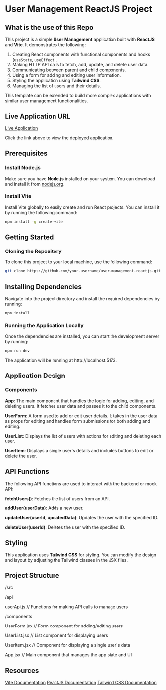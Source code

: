 # User Management ReactJS Project

## What is the use of this Repo

This project is a simple **User Management** application built with **ReactJS** and **Vite**. It demonstrates the following:

1. Creating React components with functional components and hooks (`useState`, `useEffect`).
2. Making HTTP API calls to fetch, add, update, and delete user data.
3. Communicating between parent and child components.
4. Using a form for adding and editing user information.
5. Styling the application using **Tailwind CSS**.
6. Managing the list of users and their details.

This template can be extended to build more complex applications with similar user management functionalities.

## Live Application URL

[Live Application](https://ajackus-red.vercel.app/)

Click the link above to view the deployed application.

## Prerequisites

### Install Node.js

Make sure you have **Node.js** installed on your system. You can download and install it from [nodejs.org](https://nodejs.org/en/).

### Install Vite

Install Vite globally to easily create and run React projects. You can install it by running the following command:

```bash
npm install -g create-vite
```

## Getting Started

### Cloning the Repository

To clone this project to your local machine, use the following command:

```bash
git clone https://github.com/your-username/user-management-reactjs.git
```

## Installing Dependencies

Navigate into the project directory and install the required dependencies by running:

```bash
npm install
```

### Running the Application Locally

Once the dependencies are installed, you can start the development server by running:

```bash
npm run dev
```

The application will be running at http://localhost:5173.

## Application Design

### Components

**App**: The main component that handles the logic for adding, editing, and deleting users. It fetches user data and passes it to the child components.

**UserForm**: A form used to add or edit user details. It takes in the user data as props for editing and handles form submissions for both adding and editing.

**UserList**: Displays the list of users with actions for editing and deleting each user.

**UserItem**: Displays a single user's details and includes buttons to edit or delete the user.

## API Functions

The following API functions are used to interact with the backend or mock API:

**fetchUsers()**: Fetches the list of users from an API.

**addUser(userData)**: Adds a new user.

**updateUser(userId, updatedData)**: Updates the user with the specified ID.

**deleteUser(userId)**: Deletes the user with the specified ID.

## Styling

This application uses **Tailwind CSS** for styling. You can modify the design and layout by adjusting the Tailwind classes in the JSX files.

## Project Structure

/src

/api

userApi.js // Functions for making API calls to manage users

/components

UserForm.jsx // Form component for adding/editing users

UserList.jsx // List component for displaying users

UserItem.jsx // Component for displaying a single user's data

App.jsx // Main component that manages the app state and UI

## Resources

[Vite Documentation](https://vite.dev/guide/why)
[ReactJS Documentation](https://react.dev/reference/react)
[Tailwind CSS Documentation](https://tailwindcss.com/docs/installation/using-vite)

